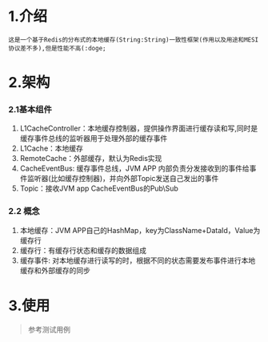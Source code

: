 # 1.介绍

	这是一个基于Redis的分布式的本地缓存(String:String)一致性框架(作用以及用途和MESI协议差不多),但是性能不高(:doge;

# 2.架构

### 2.1基本组件

1. L1CacheController：本地缓存控制器，提供操作界面进行缓存读和写,同时是缓存事件总线的监听器用于处理外部的缓存事件
2. L1Cache：本地缓存
3. RemoteCache：外部缓存，默认为Redis实现
4. CacheEventBus: 缓存事件总线，JVM APP 内部负责分发接收到的事件给事件监听器(比如缓存控制器)，并向外部Topic发送自己发出的事件
5. Topic：接收JVM app CacheEventBus的Pub\Sub

### 2.2 概念

1. 本地缓存：JVM APP自己的HashMap，key为ClassName+DataId，Value为缓存行
2. 缓存行：有缓存行状态和缓存的数据组成
3. 缓存事件: 对本地缓存进行读写的时，根据不同的状态需要发布事件进行本地缓存和外部缓存的同步

# 3.使用

> 参考测试用例